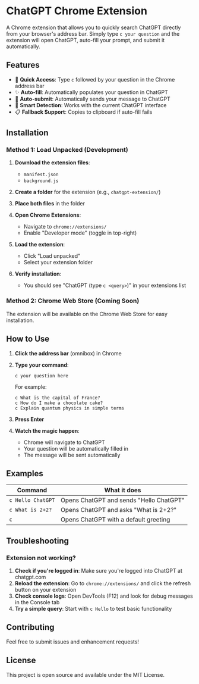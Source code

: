 # ChatGPT Chrome Extension

A Chrome extension that allows you to quickly search ChatGPT directly from your browser's address bar. Simply type `c your question` and the extension will open ChatGPT, auto-fill your prompt, and submit it automatically.

## Features

- 🚀 **Quick Access**: Type `c` followed by your question in the Chrome address bar
- ✨ **Auto-fill**: Automatically populates your question in ChatGPT
- 🔄 **Auto-submit**: Automatically sends your message to ChatGPT
- 🎯 **Smart Detection**: Works with the current ChatGPT interface
- 📋 **Fallback Support**: Copies to clipboard if auto-fill fails

## Installation

### Method 1: Load Unpacked (Development)

1. **Download the extension files**:
   - `manifest.json`
   - `background.js`

2. **Create a folder** for the extension (e.g., `chatgpt-extension/`)

3. **Place both files** in the folder

4. **Open Chrome Extensions**:
   - Navigate to `chrome://extensions/`
   - Enable "Developer mode" (toggle in top-right)

5. **Load the extension**:
   - Click "Load unpacked"
   - Select your extension folder

6. **Verify installation**:
   - You should see "ChatGPT (type `c <query>`)" in your extensions list

### Method 2: Chrome Web Store (Coming Soon)

The extension will be available on the Chrome Web Store for easy installation.

## How to Use

1. **Click the address bar** (omnibox) in Chrome

2. **Type your command**:
   ```
   c your question here
   ```
   For example:
   ```
   c What is the capital of France?
   c How do I make a chocolate cake?
   c Explain quantum physics in simple terms
   ```

3. **Press Enter**

4. **Watch the magic happen**:
   - Chrome will navigate to ChatGPT
   - Your question will be automatically filled in
   - The message will be sent automatically

## Examples

| Command | What it does |
|---------|-------------|
| `c Hello ChatGPT` | Opens ChatGPT and sends "Hello ChatGPT" |
| `c What is 2+2?` | Opens ChatGPT and asks "What is 2+2?" |
| `c` | Opens ChatGPT with a default greeting |

## Troubleshooting

### Extension not working?

1. **Check if you're logged in**: Make sure you're logged into ChatGPT at chatgpt.com
2. **Reload the extension**: Go to `chrome://extensions/` and click the refresh button on your extension
3. **Check console logs**: Open DevTools (F12) and look for debug messages in the Console tab
4. **Try a simple query**: Start with `c Hello` to test basic functionality

## Contributing

Feel free to submit issues and enhancement requests!

## License

This project is open source and available under the MIT License.

